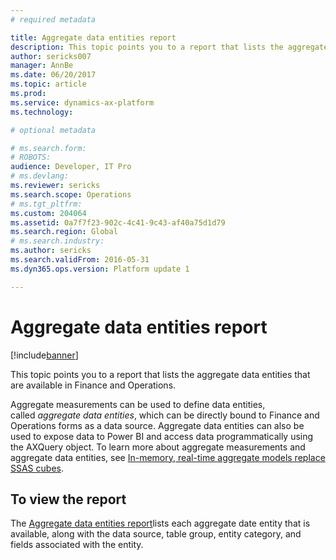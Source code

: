 ```yaml
---
# required metadata

title: Aggregate data entities report
description: This topic points you to a report that lists the aggregate data entities that are available in Finance and Operations.
author: sericks007
manager: AnnBe
ms.date: 06/20/2017
ms.topic: article
ms.prod: 
ms.service: dynamics-ax-platform
ms.technology: 

# optional metadata

# ms.search.form: 
# ROBOTS: 
audience: Developer, IT Pro
# ms.devlang: 
ms.reviewer: sericks
ms.search.scope: Operations
# ms.tgt_pltfrm: 
ms.custom: 204064
ms.assetid: 0a7f7f23-902c-4c41-9c43-af40a75d1d79
ms.search.region: Global
# ms.search.industry: 
ms.author: sericks
ms.search.validFrom: 2016-05-31
ms.dyn365.ops.version: Platform update 1

---
```


# Aggregate data entities report

[!include[banner](../includes/banner.md)]


This topic points you to a report that lists the aggregate data entities that are available in Finance and Operations.

Aggregate measurements can be used to define data entities, called *aggregate data entities*, which can be directly bound to Finance and Operations forms as a data source. Aggregate data entities can also be used to expose data to Power BI and access data programmatically using the AXQuery object. To learn more about aggregate measurements and aggregate data entities, see [In-memory, real-time aggregate models replace SSAS cubes](..\migration-upgrade\in-memory-real-time-aggregate-models.md).

## To view the report
The [Aggregate data entities report](https://mbs.microsoft.com/customersource/northamerica/AX/downloads/reports/axtechrefrep)lists each aggregate date entity that is available, along with the data source, table group, entity category, and fields associated with the entity.



